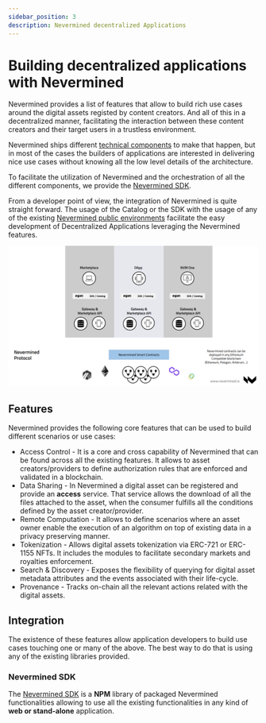 ```yaml
---
sidebar_position: 3
description: Nevermined decentralized Applications
---
```


# Building decentralized applications with Nevermined

Nevermined provides a list of features that allow to build rich use cases around the digital assets registed by content creators. And all of this in a decentralized manner, facilitating the interaction between these content creators and their target users in a trustless environment.

Nevermined ships different [technical components](building-blocks.md) to make that happen, but in most of the cases the builders of applications are interested in delivering nice use cases without knowing all the low level details of the architecture.

To facilitate the utilization of Nevermined and the orchestration of all the different components, we provide the [Nevermined SDK](../nevermined-sdk/intro).

From a developer point of view, the integration of Nevermined is quite straight forward. The usage of the Catalog or the SDK with the usage of any of the existing [Nevermined public environments](../environments/) facilitate the easy development of Decentralized Applications leveraging the Nevermined features.

![Nevermined components](images/nvm_applications.png)

## Features

Nevermined provides the following core features that can be used to build different scenarios or use cases:

* Access Control - It is a core and cross capability of Nevermined that can be found across all the existing features. It allows to asset creators/providers to define authorization rules that are enforced and validated in a blockchain.
* Data Sharing - In Nevermined a digital asset can be registered and provide an **access** service. That service allows the download of all the files attached to the asset, when the consumer fulfills all the conditions defined by the asset creator/provider.
* Remote Computation - It allows to define scenarios where an asset owner enable the execution of an algorithm on top of existing data in a privacy preserving manner.
* Tokenization - Allows digital assets tokenization via ERC-721 or ERC-1155 NFTs. It includes the modules to facilitate secondary markets and royalties enforcement.
* Search & Discovery - Exposes the flexibility of querying for digital asset metadata attributes and the events associated with their life-cycle.
* Provenance - Tracks on-chain all the relevant actions related with the digital assets.

## Integration

The existence of these features allow application developers to build use cases touching one or many of the above. The best way to do that is using any of the existing libraries provided.

### Nevermined SDK

The [Nevermined SDK](../nevermined-sdk/intro) is a **NPM** library of packaged Nevermined functionalities allowing to use all the existing functionalities in any kind of **web or stand-alone** application.
